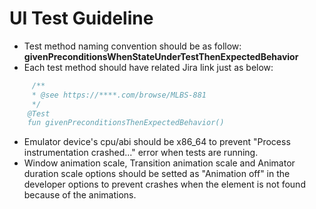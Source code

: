 # UI Test Guideline

- Test method naming convention should be as follow: **givenPreconditionsWhenStateUnderTestThenExpectedBehavior**
- Each test method should have related Jira link just as below:
```kotlin
     /**
     * @see https://****.com/browse/MLBS-881
     */
    @Test
    fun givenPreconditionsThenExpectedBehavior()
```
- Emulator device's cpu/abi should be x86_64 to prevent "Process instrumentation crashed..." error when tests are running.
- Window animation scale, Transition animation scale and Animator duration scale options should be setted as "Animation off" in the developer options to prevent crashes when the element is not found because of the animations.
